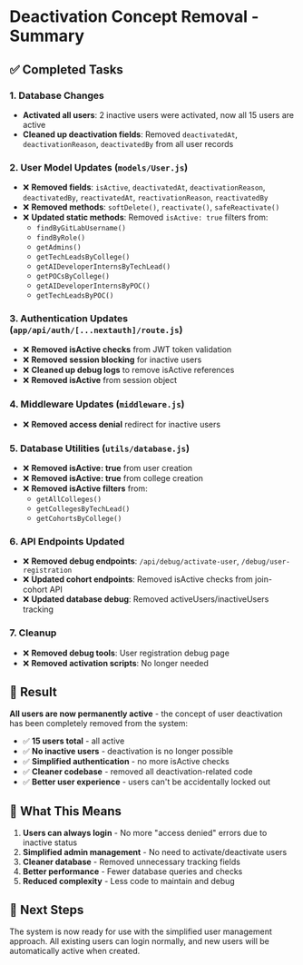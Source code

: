 # Deactivation Concept Removal - Summary

## ✅ Completed Tasks

### 1. Database Changes
- **Activated all users**: 2 inactive users were activated, now all 15 users are active
- **Cleaned up deactivation fields**: Removed `deactivatedAt`, `deactivationReason`, `deactivatedBy` from all user records

### 2. User Model Updates (`models/User.js`)
- ❌ **Removed fields**: `isActive`, `deactivatedAt`, `deactivationReason`, `deactivatedBy`, `reactivatedAt`, `reactivationReason`, `reactivatedBy`
- ❌ **Removed methods**: `softDelete()`, `reactivate()`, `safeReactivate()`
- ❌ **Updated static methods**: Removed `isActive: true` filters from:
  - `findByGitLabUsername()`
  - `findByRole()`
  - `getAdmins()`
  - `getTechLeadsByCollege()`
  - `getAIDeveloperInternsByTechLead()`
  - `getPOCsByCollege()`
  - `getAIDeveloperInternsByPOC()`
  - `getTechLeadsByPOC()`

### 3. Authentication Updates (`app/api/auth/[...nextauth]/route.js`)
- ❌ **Removed isActive checks** from JWT token validation
- ❌ **Removed session blocking** for inactive users
- ❌ **Cleaned up debug logs** to remove isActive references
- ❌ **Removed isActive** from session object

### 4. Middleware Updates (`middleware.js`)
- ❌ **Removed access denial** redirect for inactive users

### 5. Database Utilities (`utils/database.js`)
- ❌ **Removed isActive: true** from user creation
- ❌ **Removed isActive: true** from college creation
- ❌ **Removed isActive filters** from:
  - `getAllColleges()`
  - `getCollegesByTechLead()`
  - `getCohortsByCollege()`

### 6. API Endpoints Updated
- ❌ **Removed debug endpoints**: `/api/debug/activate-user`, `/debug/user-registration`
- ❌ **Updated cohort endpoints**: Removed isActive checks from join-cohort API
- ❌ **Updated database debug**: Removed activeUsers/inactiveUsers tracking

### 7. Cleanup
- ❌ **Removed debug tools**: User registration debug page
- ❌ **Removed activation scripts**: No longer needed

## 🎯 Result

**All users are now permanently active** - the concept of user deactivation has been completely removed from the system:

- ✅ **15 users total** - all active
- ✅ **No inactive users** - deactivation is no longer possible
- ✅ **Simplified authentication** - no more isActive checks
- ✅ **Cleaner codebase** - removed all deactivation-related code
- ✅ **Better user experience** - users can't be accidentally locked out

## 🔄 What This Means

1. **Users can always login** - No more "access denied" errors due to inactive status
2. **Simplified admin management** - No need to activate/deactivate users
3. **Cleaner database** - Removed unnecessary tracking fields
4. **Better performance** - Fewer database queries and checks
5. **Reduced complexity** - Less code to maintain and debug

## 🚀 Next Steps

The system is now ready for use with the simplified user management approach. All existing users can login normally, and new users will be automatically active when created.
